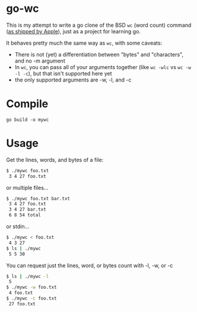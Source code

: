 # go-wc

This is my attempt to write a go clone of the BSD `wc` (word count) command ([as shipped by Apple](https://developer.apple.com/legacy/library/documentation/Darwin/Reference/ManPages/man1/wc.1.html)), just as a project for learning go.

It behaves pretty much the same way as `wc`, with some caveats:

- There is not (yet) a differentiation between "bytes" and "characters", and no -m argument
- In `wc`, you can pass all of your arguments together (like `wc -wlc` vs `wc -w -l -c`), but that isn't supported here yet
- the only supported arguments are -w, -l, and -c

# Compile

`go build -o mywc`

# Usage


Get the lines, words, and bytes of a file:
```sh
$ ./mywc foo.txt   
 3 4 27 foo.txt
```

or multiple files...
```sh
$ ./mywc foo.txt bar.txt 
 3 4 27 foo.txt
 3 4 27 bar.txt
 6 8 54 total
```
or stdin...
```sh
$ ./mywc < foo.txt       
 4 3 27 
$ ls | ./mywc 
 5 5 30 
```
You can request just the lines, word, or bytes count with -l, -w, or -c

```sh
$ ls | ./mywc -l
 5 
$ ./mywc -w foo.txt   
 4 foo.txt
$ ./mywc -c foo.txt
 27 foo.txt
```
